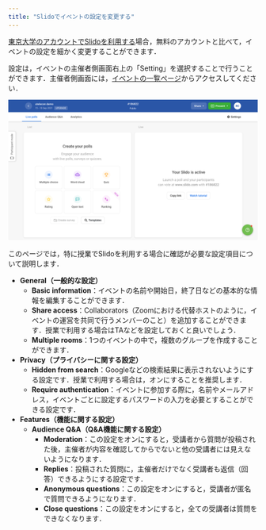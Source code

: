 ```yaml
---
title: "Slidoでイベントの設定を変更する"
---
```


[東京大学のアカウントでSlidoを利用する](login)場合，無料のアカウントと比べて，イベントの設定を細かく変更することができます．

設定は，イベントの主催者側画面右上の「Setting」を選択することで行うことができます．主催者側画面には，[イベントの一覧ページ](https://admin.sli.do/events)からアクセスしてください．

<img src="img/settings.png">

このページでは，特に授業でSlidoを利用する場合に確認が必要な設定項目について説明します．

* **General（一般的な設定）**
  * **Basic information**：イベントの名前や開始日，終了日などの基本的な情報を編集することができます．
  * **Share access**：Collaborators（Zoomにおける代替ホストのように，イベントの運営を共同で行うメンバーのこと）を追加することができます．授業で利用する場合はTAなどを設定しておくと良いでしょう．
  * **Multiple rooms**：1つのイベントの中で，複数のグループを作成することができます．
* **Privacy（プライバシーに関する設定）**
  * **Hidden from search**：Googleなどの検索結果に表示されないようにする設定です．授業で利用する場合は，オンにすることを推奨します．
  * **Require authentication**：イベントに参加する際に，名前やメールアドレス，イベントごとに設定するパスワードの入力を必要とすることができる設定です．
* **Features（機能に関する設定）**
  * **Audience Q&A（Q&A機能に関する設定）**
    * **Moderation**：この設定をオンにすると，受講者から質問が投稿された後，主催者が内容を確認してからでないと他の受講者には見えないようになります．
    * **Replies**：投稿された質問に，主催者だけでなく受講者も返信（回答）できるようにする設定です．
    * **Anonymous questions**：この設定をオンにすると，受講者が匿名で質問できるようになります．
    * **Close questions**：この設定をオンにすると，全ての受講者は質問をできなくなります．
